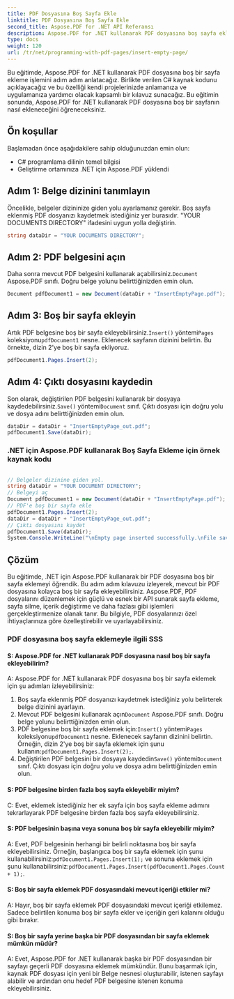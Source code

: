 ```yaml
---
title: PDF Dosyasına Boş Sayfa Ekle
linktitle: PDF Dosyasına Boş Sayfa Ekle
second_title: Aspose.PDF for .NET API Referansı
description: Aspose.PDF for .NET kullanarak PDF dosyasına boş sayfa eklemek için adım adım kılavuz. PDF dosyalarınızı kolaylıkla kişiselleştirin.
type: docs
weight: 120
url: /tr/net/programming-with-pdf-pages/insert-empty-page/
---
```

Bu eğitimde, Aspose.PDF for .NET kullanarak PDF dosyasına boş bir sayfa ekleme işlemini adım adım anlatacağız. Birlikte verilen C# kaynak kodunu açıklayacağız ve bu özelliği kendi projelerinizde anlamanıza ve uygulamanıza yardımcı olacak kapsamlı bir kılavuz sunacağız. Bu eğitimin sonunda, Aspose.PDF for .NET kullanarak PDF dosyasına boş bir sayfanın nasıl ekleneceğini öğreneceksiniz.

## Ön koşullar
Başlamadan önce aşağıdakilere sahip olduğunuzdan emin olun:

- C# programlama dilinin temel bilgisi
- Geliştirme ortamınıza .NET için Aspose.PDF yüklendi

## Adım 1: Belge dizinini tanımlayın
Öncelikle, belgeler dizininize giden yolu ayarlamanız gerekir. Boş sayfa eklenmiş PDF dosyanızı kaydetmek istediğiniz yer burasıdır. "YOUR DOCUMENTS DIRECTORY" ifadesini uygun yolla değiştirin.

```csharp
string dataDir = "YOUR DOCUMENTS DIRECTORY";
```

## Adım 2: PDF belgesini açın
 Daha sonra mevcut PDF belgesini kullanarak açabilirsiniz.`Document` Aspose.PDF sınıfı. Doğru belge yolunu belirttiğinizden emin olun.

```csharp
Document pdfDocument1 = new Document(dataDir + "InsertEmptyPage.pdf");
```

## Adım 3: Boş bir sayfa ekleyin
 Artık PDF belgesine boş bir sayfa ekleyebilirsiniz.`Insert()` yöntemi`Pages` koleksiyonu`pdfDocument1` nesne. Eklenecek sayfanın dizinini belirtin. Bu örnekte, dizin 2'ye boş bir sayfa ekliyoruz.

```csharp
pdfDocument1.Pages.Insert(2);
```

## Adım 4: Çıktı dosyasını kaydedin
Son olarak, değiştirilen PDF belgesini kullanarak bir dosyaya kaydedebilirsiniz.`Save()` yöntemi`Document` sınıf. Çıktı dosyası için doğru yolu ve dosya adını belirttiğinizden emin olun.

```csharp
dataDir = dataDir + "InsertEmptyPage_out.pdf";
pdfDocument1.Save(dataDir);
```


### .NET için Aspose.PDF kullanarak Boş Sayfa Ekleme için örnek kaynak kodu 

```csharp

// Belgeler dizinine giden yol.
string dataDir = "YOUR DOCUMENT DIRECTORY";
// Belgeyi aç
Document pdfDocument1 = new Document(dataDir + "InsertEmptyPage.pdf");
// PDF'e boş bir sayfa ekle
pdfDocument1.Pages.Insert(2);
dataDir = dataDir + "InsertEmptyPage_out.pdf";
// Çıktı dosyasını kaydet
pdfDocument1.Save(dataDir);
System.Console.WriteLine("\nEmpty page inserted successfully.\nFile saved at " + dataDir);

```

## Çözüm
Bu eğitimde, .NET için Aspose.PDF kullanarak bir PDF dosyasına boş bir sayfa eklemeyi öğrendik. Bu adım adım kılavuzu izleyerek, mevcut bir PDF dosyasına kolayca boş bir sayfa ekleyebilirsiniz. Aspose.PDF, PDF dosyalarını düzenlemek için güçlü ve esnek bir API sunarak sayfa ekleme, sayfa silme, içerik değiştirme ve daha fazlası gibi işlemleri gerçekleştirmenize olanak tanır. Bu bilgiyle, PDF dosyalarınızı özel ihtiyaçlarınıza göre özelleştirebilir ve uyarlayabilirsiniz.

### PDF dosyasına boş sayfa eklemeyle ilgili SSS

#### S: Aspose.PDF for .NET kullanarak PDF dosyasına nasıl boş bir sayfa ekleyebilirim?

A: Aspose.PDF for .NET kullanarak PDF dosyasına boş bir sayfa eklemek için şu adımları izleyebilirsiniz:

1. Boş sayfa eklenmiş PDF dosyanızı kaydetmek istediğiniz yolu belirterek belge dizinini ayarlayın.
2.  Mevcut PDF belgesini kullanarak açın`Document` Aspose.PDF sınıfı. Doğru belge yolunu belirttiğinizden emin olun.
3.  PDF belgesine boş bir sayfa eklemek için:`Insert()` yöntemi`Pages` koleksiyonu`pdfDocument1` nesne. Eklenecek sayfanın dizinini belirtin. Örneğin, dizin 2'ye boş bir sayfa eklemek için şunu kullanın:`pdfDocument1.Pages.Insert(2);`.
4.  Değiştirilen PDF belgesini bir dosyaya kaydedin`Save()` yöntemi`Document` sınıf. Çıktı dosyası için doğru yolu ve dosya adını belirttiğinizden emin olun.

#### S: PDF belgesine birden fazla boş sayfa ekleyebilir miyim?

C: Evet, eklemek istediğiniz her ek sayfa için boş sayfa ekleme adımını tekrarlayarak PDF belgesine birden fazla boş sayfa ekleyebilirsiniz.

#### S: PDF belgesinin başına veya sonuna boş bir sayfa ekleyebilir miyim?

 A: Evet, PDF belgesinin herhangi bir belirli noktasına boş bir sayfa ekleyebilirsiniz. Örneğin, başlangıca boş bir sayfa eklemek için şunu kullanabilirsiniz:`pdfDocument1.Pages.Insert(1);` ve sonuna eklemek için şunu kullanabilirsiniz:`pdfDocument1.Pages.Insert(pdfDocument1.Pages.Count + 1);`.

#### S: Boş bir sayfa eklemek PDF dosyasındaki mevcut içeriği etkiler mi?

A: Hayır, boş bir sayfa eklemek PDF dosyasındaki mevcut içeriği etkilemez. Sadece belirtilen konuma boş bir sayfa ekler ve içeriğin geri kalanını olduğu gibi bırakır.

#### S: Boş bir sayfa yerine başka bir PDF dosyasından bir sayfa eklemek mümkün müdür?

A: Evet, Aspose.PDF for .NET kullanarak başka bir PDF dosyasından bir sayfayı geçerli PDF dosyasına eklemek mümkündür. Bunu başarmak için, kaynak PDF dosyası için yeni bir Belge nesnesi oluşturabilir, istenen sayfayı alabilir ve ardından onu hedef PDF belgesine istenen konuma ekleyebilirsiniz.